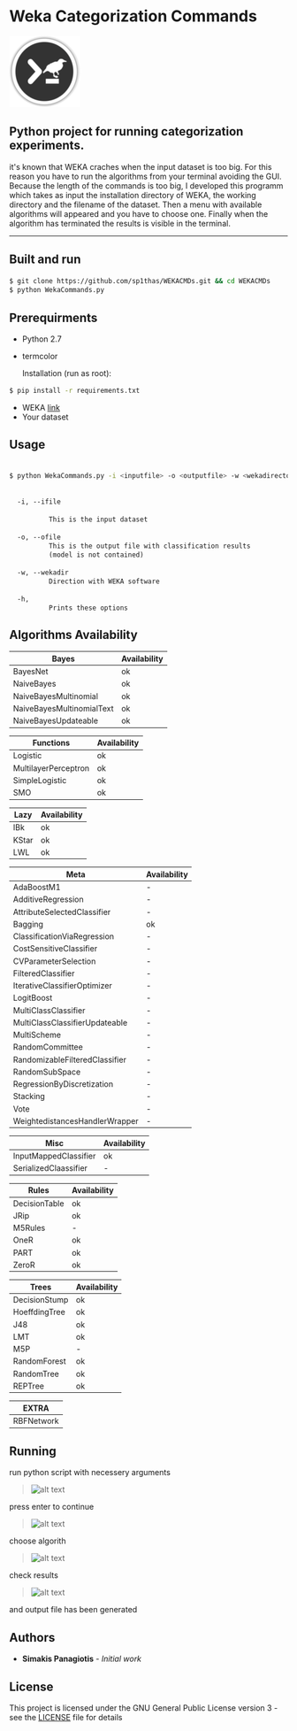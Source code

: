 #  Weka Categorization Commands
![logo](logo.png)

## Python project for running categorization experiments.
it's known that WEKA craches when the input dataset is too big. For this reason you have to run the algorithms from your terminal avoiding the GUI. Because the length of the commands is too big, I developed this programm which takes as input the installation directory of WEKA, the working directory and the filename of the dataset. Then a menu with available algorithms will appeared and you have to choose one. Finally when the algorithm has terminated the results is visible in the terminal.

---

## Built and run

```bash
$ git clone https://github.com/sp1thas/WEKACMDs.git && cd WEKACMDs
$ python WekaCommands.py
```

## Prerequirments
 - Python 2.7
  - termcolor

    Installation (run as root):

```bash
$ pip install -r requirements.txt
```

 - WEKA [link](http://www.cs.waikato.ac.nz/ml/weka/)
 - Your dataset

## Usage
```bash

$ python WekaCommands.py -i <inputfile> -o <outputfile> -w <wekadirectory>
```
```

  -i, --ifile

          This is the input dataset

  -o, --ofile
          This is the output file with classification results
          (model is not contained)

  -w, --wekadir
          Direction with WEKA software

  -h,
          Prints these options
```

## Algorithms Availability


 | Bayes | Availability |
 |---|---|
 | BayesNet | ok |
 | NaiveBayes |ok |
 | NaiveBayesMultinomial | ok |
 | NaiveBayesMultinomialText | ok |
 | NaiveBayesUpdateable | ok |  

 | Functions | Availability |
 |---|---|
 | Logistic | ok |
 | MultilayerPerceptron | ok |
 | SimpleLogistic | ok |
 | SMO | ok |

 | Lazy | Availability |
 |---|---|
 | IBk | ok |
 | KStar | ok |
 | LWL | ok |

 | Meta | Availability |
 |---|---|
 | AdaBoostM1 | - |
 | AdditiveRegression | - |
 | AttributeSelectedClassifier | - |
 | Bagging | ok |
 | ClassificationViaRegression | - |
 | CostSensitiveClassifier | - |
 | CVParameterSelection | - |
 | FilteredClassifier | - |
 | IterativeClassifierOptimizer | - |
 | LogitBoost | - |
 | MultiClassClassifier | - |
 | MultiClassClassifierUpdateable | - |
 | MultiScheme | - |
 | RandomCommittee | - |
 | RandomizableFilteredClassifier | - |
 | RandomSubSpace | - |
 | RegressionByDiscretization | - |
 | Stacking | - |
 | Vote | - |
 | WeightedistancesHandlerWrapper | - |

 | Misc | Availability |
 |---|---|
 | InputMappedClassifier | ok |
 | SerializedClaassifier | - |

 | Rules | Availability |
 |---|---|
 | DecisionTable | ok |
 | JRip | ok |
 | M5Rules | - |
 | OneR | ok |
 | PART | ok |
 | ZeroR | ok |

 | Trees | Availability |
 |---|---|
 | DecisionStump | ok |
 | HoeffdingTree | ok |
 | J48 | ok |
 | LMT | ok |
 | M5P | - |
 | RandomForest | ok |
 | RandomTree | ok |
 | REPTree | ok |

 | EXTRA |
 |---|
 | RBFNetwork |


## Running

run python script with necessery arguments
> ![alt text](https://github.com/sp1thas/WEKAcategorizationCMDs/raw/master/screenshots/1.png "run script")

press enter to continue
> ![alt text](https://github.com/sp1thas/WEKAcategorizationCMDs/raw/master/screenshots/2.png "enter to continue")

choose algorith
> ![alt text](https://github.com/sp1thas/WEKAcategorizationCMDs/raw/master/screenshots/3.png "choose algorithm")

check results
> ![alt text](https://github.com/sp1thas/WEKAcategorizationCMDs/raw/master/screenshots/4.png "see results")

and output file has been generated
## Authors

* **Simakis Panagiotis** - *Initial work*

## License

This project is licensed under the GNU General Public License version 3 - see the [LICENSE](LICENSE) file for details

